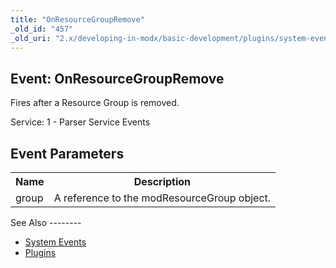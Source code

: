 ```yaml
---
title: "OnResourceGroupRemove"
_old_id: "457"
_old_uri: "2.x/developing-in-modx/basic-development/plugins/system-events/onresourcegroupremove"
---
```


Event: OnResourceGroupRemove
----------------------------

Fires after a Resource Group is removed.

Service: 1 - Parser Service Events

Event Parameters
----------------

<table><tbody><tr><th>Name</th><th>Description</th></tr><tr><td>group</td><td>A reference to the modResourceGroup object.</td></tr></tbody></table>See Also
--------

- [System Events](/revolution/2.x/developing-in-modx/basic-development/plugins/system-events "System Events")
- [Plugins](/revolution/2.x/developing-in-modx/basic-development/plugins "Plugins")